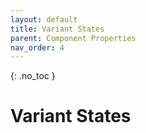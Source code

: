 ```yaml
---
layout: default
title: Variant States
parent: Component Properties
nav_order: 4
---
```


{: .no_toc }

# Variant States

